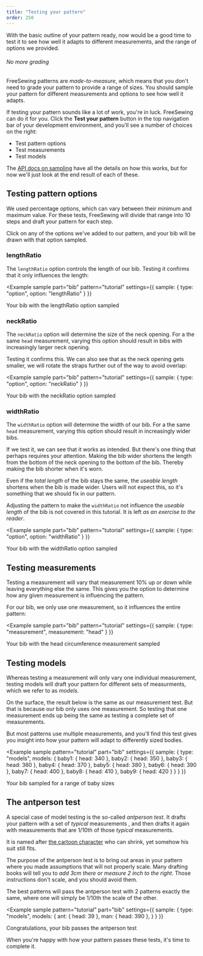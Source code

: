 ```yaml
---
title: "Testing your pattern"
order: 250
---
```


With the basic outline of your pattern ready, now would be a good time
to test it to see how well it adapts to different measurements,
and the range of options we provided.

<Tip>

###### No more grading

FreeSewing patterns are _made-to-measure_, which means that you don't need to
grade your pattern to provide a range of sizes. You should sample your pattern
for different measurements and options to see how well it adapts.

</Tip>

If testing your pattern sounds like a lot of work, you're in luck. FreeSewing can do it
for you. Click the **Test your pattern** button in the top navigation bar of your
development environment, and you'll see a number of choices on the right:

-   Test pattern options
-   Test measurements
-   Test models

The [API docs on sampling](/reference/api/pattern/#sample) have all the details on how this works, but
for now we'll just look at the end result of each of these.

## Testing pattern options

We used percentage options, which can vary between their minimum and maximum value.
For these tests, FreeSewing will divide that range into 10 steps and draft your pattern for each step.

Click on any of the options we've added to our pattern, and your bib will be drawn with that option sampled.

### lengthRatio

The `lengthRatio` option controls the length of our bib. Testing it confirms that it only influences the length:

\<Example
sample
part="bib"
pattern="tutorial"
settings={{
sample: {
type: "option",
option: "lengthRatio"
}
}}

>

Your bib with the lengthRatio option sampled </Example>

### neckRatio

The `neckRatio` option will determine the size of the neck opening.
For a the same `head` measurement, varying this option should result in bibs with increasingly larger
neck opening.

Testing it confirms this. We can also see that as the neck opening gets smaller, we will rotate the straps
further out of the way to avoid overlap:

\<Example
sample
part="bib"
pattern="tutorial"
settings={{
sample: {
type: "option",
option: "neckRatio"
}
}}

>

Your bib with the neckRatio option sampled </Example>

### widthRatio

The `widthRatio` option will determine the width of our bib.
For a the same `head` measurement, varying this option should result in increasingly wider bibs.

If we test it, we can see that it works as intended. But there's one thing that perhaps requires your attention.
Making the bib wider shortens the length from the bottom of the neck opening to the bottom of the bib.
Thereby making the bib shorter when it's worn.

Even if the _total length_ of the bib stays the same, the _useable length_ shortens when the bib is made wider.
Users will not expect this, so it's something that we should fix in our pattern.

<Note>

Adjusting the pattern to make the `widthRatio` not influence the _useable length_ of the bib is not
covered in this tutorial. It is left _as an exercise to the reader_.

</Note>

\<Example
sample
part="bib"
pattern="tutorial"
settings={{
sample: {
type: "option",
option: "widthRatio"
}
}}

>

Your bib with the widthRatio option sampled </Example>

## Testing measurements

Testing a measurement will vary that measurement 10% up or down while leaving everything else the same.
This gives you the option to determine how any given measurement is influencing the pattern.

For our bib, we only use one measurement, so it influences the entire pattern:

\<Example
sample
part="bib"
pattern="tutorial"
settings={{
sample: {
type: "measurement",
measurement: "head"
}
}}

>

Your bib with the head circumference measurement sampled </Example>

## Testing models

Whereas testing a measurement will only vary one individual measurement, testing models will
draft your pattern for different sets of measurments, which we refer to as _models_.

On the surface, the result below is the same as our measurement test. But that is because our bib
only uses one measurement. So testing that one measurement ends up being the same as testing a complete
set of measurements.

But most patterns use multiple measurements, and you'll find this test gives you insight into how your
pattern will adapt to differently sized bodies.

\<Example
sample
pattern="tutorial"
part="bib"
settings={{
sample: {
type: "models",
models: {
baby1: { head: 340 },
baby2: { head: 350 },
baby3: { head: 360 },
baby4: { head: 370 },
baby5: { head: 380 },
baby6: { head: 390 },
baby7: { head: 400 },
baby8: { head: 410 },
baby9: { head: 420 }
}
}
}}

>

Your bib sampled for a range of baby sizes </Example>

## The antperson test

A special case of model testing is the so-called _antperson test_.
It drafts your pattern with a set of _typical_ measurements , and then drafts it again
with measurements that are 1/10th of those _typical_ measurements.

It is named after [the cartoon character](https://en.wikipedia.org/wiki/Ant-Man_\(film\)) who can shrink,
yet somehow his suit still fits.

The purpose of the antperson test is to bring out areas in your pattern where you made assumptions
that will not properly scale.
Many drafting books will tell you to _add 3cm there_ or _measure 2 inch to the right_. Those instructions
don't scale, and you should avoid them.

The best patterns will pass the antperson test with 2 patterns exactly the same, where one will simply be 1/10th the scale of the other.

\<Example
sample
pattern="tutorial"
part="bib"
settings={{
sample: {
type: "models",
models: {
ant: { head: 39 },
man: { head: 390 },
}
}
}}

>

Congratulations, your bib passes the antperson test </Example>

When you're happy with how your pattern passes these tests, it's time to complete it.
